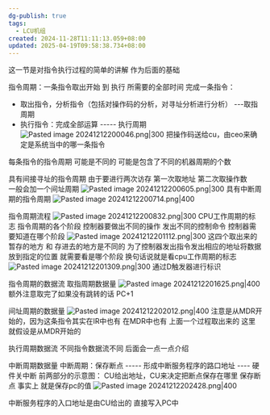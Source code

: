 ```yaml
---
dg-publish: true
tags:
  - LCU机组
created: 2024-11-28T11:11:13.059+08:00
updated: 2025-04-19T09:58:38.734+08:00
---
```


这一节是对指令执行过程的简单的讲解 作为后面的基础

指令周期：一条指令取出开始  到 执行 所需要的全部时间
完成一条指令：
- 取出指令，分析指令（包括对操作码的分析，对寻址分析进行分析） ---取指周期
- 执行指令：完成全部运算    ----- 执行周期
![Pasted image 20241212200046.png|300](/img/user/accessory/Pasted%20image%2020241212200046.png)
把操作码送给cu，由ceo来确定是系统当中的哪一条指令

每条指令的指令周期 可能是不同的  可能是包含了不同的机器周期的个数


具有间接寻址的指令周期
由于要进行两次访存  第一次取地址  第二次取操作数  
一般会加一个间址周期
![Pasted image 20241212200605.png|300](/img/user/accessory/Pasted%20image%2020241212200605.png)
具有中断周期的指令周期
![Pasted image 20241212200714.png|400](/img/user/accessory/Pasted%20image%2020241212200714.png)

指令周期流程
![Pasted image 20241212200832.png|300](/img/user/accessory/Pasted%20image%2020241212200832.png)
CPU工作周期的标志
指令周期的各个阶段 控制器要做出不同的操作  发出不同的控制命令
控制器需要知道在哪个阶段
![Pasted image 20241212201112.png|300](/img/user/accessory/Pasted%20image%2020241212201112.png)
这四个取出来的 暂存的地方  和  存进去的地方是不同的
为了控制器发出指令发出相应的地址将数据放到指定的位置
就需要看是哪个阶段  换句话说就是看cpu工作周期的标志
![Pasted image 20241212201309.png|300](/img/user/accessory/Pasted%20image%2020241212201309.png)
通过D触发器进行标识


指令周期的数据流
取指周期数据量
![Pasted image 20241212201625.png|400](/img/user/accessory/Pasted%20image%2020241212201625.png)
额外注意取完了如果没有跳转的话 PC+1

间址周期的数据量
![Pasted image 20241212202012.png|400](/img/user/accessory/Pasted%20image%2020241212202012.png)
注意是从MDR开始的，因为这条指令其实在IR中也有 在MDR中也有 上面一个过程取出来的
这里就假设是从MDR开始的

执行周期数据流
不同指令数据流不同   后面会一点一点介绍

中断周期数据量
中断周期：保存断点 ----- 形成中断服务程序的路口地址  ----  硬件关中断
前两部分的示意图：
CU给出地址，CU来决定把断点保存在哪里
保存断点 事实上 就是保存pc的值
![Pasted image 20241212202428.png|400](/img/user/accessory/Pasted%20image%2020241212202428.png)

中断服务程序的入口地址是由CU给出的 直接写入PC中
